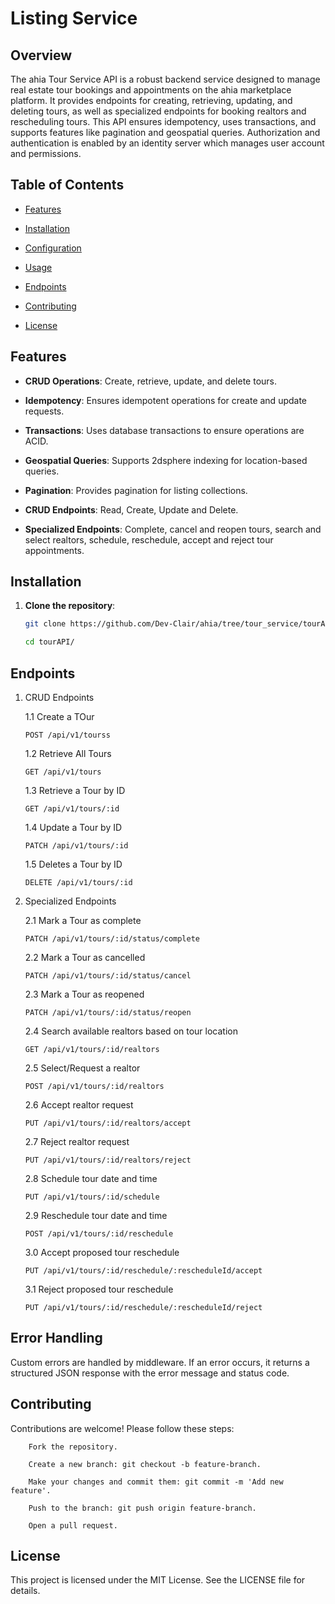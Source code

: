 # Listing Service

## Overview

The ahia Tour Service API is a robust backend service designed to manage real estate tour bookings and appointments on the ahia marketplace platform. It provides endpoints for creating, retrieving, updating, and deleting tours, as well as specialized endpoints for booking realtors and rescheduling tours.
This API ensures idempotency, uses transactions, and supports features like pagination and geospatial queries.
Authorization and authentication is enabled by an identity server which manages user account and permissions.

## Table of Contents

- [Features](#features)

- [Installation](#installation)

- [Configuration](#configuration)

- [Usage](#usage)

- [Endpoints](#endpoints)

- [Contributing](#contributing)

- [License](#license)

## Features

- **CRUD Operations**: Create, retrieve, update, and delete tours.

- **Idempotency**: Ensures idempotent operations for create and update requests.

- **Transactions**: Uses database transactions to ensure operations are ACID.

- **Geospatial Queries**: Supports 2dsphere indexing for location-based queries.

- **Pagination**: Provides pagination for listing collections.

- **CRUD Endpoints**: Read, Create, Update and Delete.

- **Specialized Endpoints**: Complete, cancel and reopen tours, search and select realtors, schedule, reschedule, accept and reject tour appointments.

## Installation

1. **Clone the repository**:

   ```bash
   git clone https://github.com/Dev-Clair/ahia/tree/tour_service/tourAPI.git

   cd tourAPI/
   ```

## Endpoints

1.  CRUD Endpoints

    1.1 Create a TOur

    ```
    POST /api/v1/tourss
    ```

    1.2 Retrieve All Tours

    ```
    GET /api/v1/tours
    ```

    1.3 Retrieve a Tour by ID

    ```
    GET /api/v1/tours/:id
    ```

    1.4 Update a Tour by ID

    ```
    PATCH /api/v1/tours/:id
    ```

    1.5 Deletes a Tour by ID

    ```
    DELETE /api/v1/tours/:id
    ```

2.  Specialized Endpoints

    2.1 Mark a Tour as complete

    ```
    PATCH /api/v1/tours/:id/status/complete
    ```

    2.2 Mark a Tour as cancelled

    ```
    PATCH /api/v1/tours/:id/status/cancel
    ```

    2.3 Mark a Tour as reopened

    ```
    PATCH /api/v1/tours/:id/status/reopen
    ```

    2.4 Search available realtors based on tour location

    ```
    GET /api/v1/tours/:id/realtors
    ```

    2.5 Select/Request a realtor

    ```
    POST /api/v1/tours/:id/realtors
    ```

    2.6 Accept realtor request

    ```
    PUT /api/v1/tours/:id/realtors/accept
    ```

    2.7 Reject realtor request

    ```
    PUT /api/v1/tours/:id/realtors/reject
    ```

    2.8 Schedule tour date and time

    ```
    PUT /api/v1/tours/:id/schedule
    ```

    2.9 Reschedule tour date and time

    ```
    POST /api/v1/tours/:id/reschedule
    ```

    3.0 Accept proposed tour reschedule

    ```
    PUT /api/v1/tours/:id/reschedule/:rescheduleId/accept
    ```

    3.1 Reject proposed tour reschedule

    ```
    PUT /api/v1/tours/:id/reschedule/:rescheduleId/reject
    ```

## Error Handling

Custom errors are handled by middleware. If an error occurs, it returns a structured JSON response with the error message and status code.

## Contributing

Contributions are welcome! Please follow these steps:

```
    Fork the repository.

    Create a new branch: git checkout -b feature-branch.

    Make your changes and commit them: git commit -m 'Add new feature'.

    Push to the branch: git push origin feature-branch.

    Open a pull request.
```

## License

This project is licensed under the MIT License. See the LICENSE file for details.
